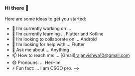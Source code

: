 ### Hi there 👋

Here are some ideas to get you started:

- 🔭 I’m currently working on ...
- 🌱 I’m currently learning ... Flutter and Kotline
- 👯 I’m looking to collaborate on ... Android
- 🤔 I’m looking for help with ... Flutter
- 💬 Ask me about ... Anything
- 📫 How to reach me: ... [Gmail]rajanvishwa10@gmail.com
- 😄 Pronouns: ... He/Him
- ⚡ Fun fact: ... I am CSGO pro.
-->
